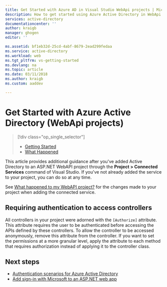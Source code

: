 ```yaml
---
title: Get Started with Azure AD in Visual Studio WebApi projects | Microsoft Docs
description: How to get started using Azure Active Directory in WebApi projects after connecting to or creating an Azure AD using Visual Studio connected services
services: active-directory
documentationcenter: ''
author: kraigb
manager: ghogen
editor: ''

ms.assetid: bf1eb32d-25cd-4abf-8679-2ead299fedaa
ms.service: active-directory
ms.workload: web
ms.tgt_pltfrm: vs-getting-started
ms.devlang: na
ms.topic: article
ms.date: 03/11/2018
ms.author: kraigb
ms.custom: aaddev

---
```

# Get Started with Azure Active Directory (WebApi projects)

> [!div class="op_single_selector"]
> - [Getting Started](vs-active-directory-webapi-getting-started.md)
> - [What Happened](vs-active-directory-webapi-what-happened.md)

This article provides additional guidance after you've added Active Directory to an ASP.NET WebAPI project through the **Project > Connected Services** command of Visual Studio. If you've not already added the service to your project, you can do so at any time.

See [What happened to my WebAPI project?](vs-active-directory-webapi-what-happened.md) for the changes made to your project when adding the connected service.

## Requiring authentication to access controllers

All controllers in your project were adorned with the `[Authorize]` attribute. This attribute requires the user to be authenticated before accessing the APIs defined by these controllers. To allow the controller to be accessed anonymously, remove this attribute from the controller. If you want to set the permissions at a more granular level, apply the attribute to each method that requires authorization instead of applying it to the controller class.

## Next steps

- [Authentication scenarios for Azure Active Directory](active-directory-authentication-scenarios)
- [Add sign-in with Microsoft to an ASP.NET web app](guidedsetups/active-directory-aspnetwebapp-v1.md)